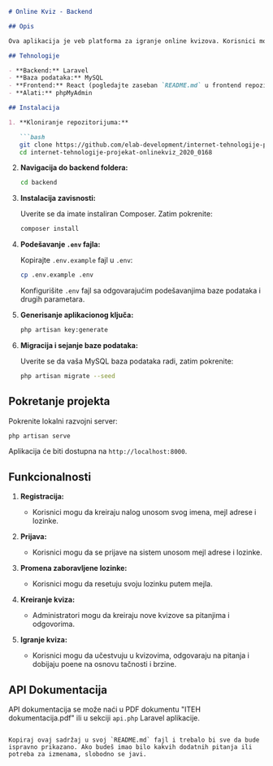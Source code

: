 ```markdown
# Online Kviz - Backend

## Opis

Ova aplikacija je veb platforma za igranje online kvizova. Korisnici mogu igrati kvizove u privatnim i javnim sobama. Administratori imaju mogućnost kreiranja sopstvenih soba. Poeni se dodeljuju na osnovu tačnosti i brzine odgovora. Uz pomoć soketa omogućen je uvid u broj korisnika koji su već odgovorili na pitanje i onih koji još uvek razmišljaju.

## Tehnologije

- **Backend:** Laravel
- **Baza podataka:** MySQL
- **Frontend:** React (pogledajte zaseban `README.md` u frontend repozitorijumu)
- **Alati:** phpMyAdmin

## Instalacija

1. **Kloniranje repozitorijuma:**

   ```bash
   git clone https://github.com/elab-development/internet-tehnologije-projekat-onlinekviz_2020_0168.git
   cd internet-tehnologije-projekat-onlinekviz_2020_0168
   ```

2. **Navigacija do backend foldera:**

   ```bash
   cd backend
   ```

3. **Instalacija zavisnosti:**

   Uverite se da imate instaliran Composer. Zatim pokrenite:

   ```bash
   composer install
   ```

4. **Podešavanje `.env` fajla:**

   Kopirajte `.env.example` fajl u `.env`:

   ```bash
   cp .env.example .env
   ```

   Konfigurišite `.env` fajl sa odgovarajućim podešavanjima baze podataka i drugih parametara.

5. **Generisanje aplikacionog ključa:**

   ```bash
   php artisan key:generate
   ```

6. **Migracija i sejanje baze podataka:**

   Uverite se da vaša MySQL baza podataka radi, zatim pokrenite:

   ```bash
   php artisan migrate --seed
   ```

## Pokretanje projekta

Pokrenite lokalni razvojni server:

```bash
php artisan serve
```

Aplikacija će biti dostupna na `http://localhost:8000`.

## Funkcionalnosti

1. **Registracija:**
   - Korisnici mogu da kreiraju nalog unosom svog imena, mejl adrese i lozinke.
   
2. **Prijava:**
   - Korisnici mogu da se prijave na sistem unosom mejl adrese i lozinke.
   
3. **Promena zaboravljene lozinke:**
   - Korisnici mogu da resetuju svoju lozinku putem mejla.

4. **Kreiranje kviza:**
   - Administratori mogu da kreiraju nove kvizove sa pitanjima i odgovorima.
   
5. **Igranje kviza:**
   - Korisnici mogu da učestvuju u kvizovima, odgovaraju na pitanja i dobijaju poene na osnovu tačnosti i brzine.

## API Dokumentacija

API dokumentacija se može naći u PDF dokumentu "ITEH dokumentacija.pdf" ili u sekciji `api.php` Laravel aplikacije.
```

Kopiraj ovaj sadržaj u svoj `README.md` fajl i trebalo bi sve da bude ispravno prikazano. Ako budeš imao bilo kakvih dodatnih pitanja ili potreba za izmenama, slobodno se javi.